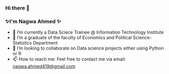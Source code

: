 ### Hi there 👋


### **✨I'm Nagwa Ahmed ✨** 

 - 🔭 I’m currently a Data Sciece Trainee @ Information Technology Institute
 - 🌱 I’m a graduate of the faculty of Economics and Political Science- Statistics Department
 - 👯 I’m looking to collaborate on Data science projects either using Python or R
 - 📫 How to reach me: Feel free to contact me via email: nagwa.ahmed419@gmail.com



